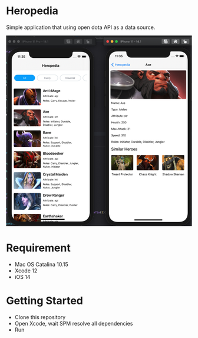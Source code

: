 # Heropedia
Simple application that using open dota API as a data source. 

![Alt text](./Heropedia/promo.png)

# Requirement
- Mac OS Catalina 10.15
- Xcode 12
- iOS 14

# Getting Started
- Clone this repository
- Open Xcode, wait SPM resolve all dependencies
- Run
